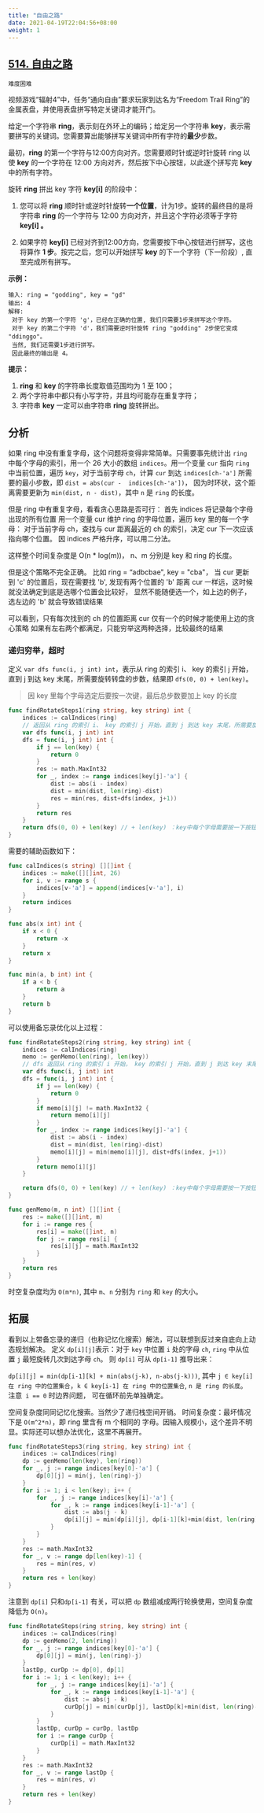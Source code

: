 ```yaml
---
title: "自由之路"
date: 2021-04-19T22:04:56+08:00
weight: 1
---
```


## [514. 自由之路](https://leetcode-cn.com/problems/freedom-trail)
`难度困难`

视频游戏“辐射4”中，任务“通向自由”要求玩家到达名为“Freedom Trail Ring”的金属表盘，并使用表盘拼写特定关键词才能开门。

给定一个字符串 **ring**，表示刻在外环上的编码；给定另一个字符串 **key**，表示需要拼写的关键词。您需要算出能够拼写关键词中所有字符的**最少**步数。

最初，**ring** 的第一个字符与12:00方向对齐。您需要顺时针或逆时针旋转 ring 以使 **key** 的一个字符在 12:00 方向对齐，然后按下中心按钮，以此逐个拼写完 **key** 中的所有字符。

旋转 **ring** 拼出 key 字符 **key[i]** 的阶段中：

1. 您可以将 **ring** 顺时针或逆时针旋转**一个位置**，计为1步。旋转的最终目的是将字符串 **ring** 的一个字符与 12:00 方向对齐，并且这个字符必须等于字符 **key[i] 。**

2. 如果字符 **key[i]** 已经对齐到12:00方向，您需要按下中心按钮进行拼写，这也将算作 **1 步**。按完之后，您可以开始拼写 **key** 的下一个字符（下一阶段）, 直至完成所有拼写。

**示例：**


```
输入: ring = "godding", key = "gd"
输出: 4
解释:
 对于 key 的第一个字符 'g'，已经在正确的位置, 我们只需要1步来拼写这个字符。
 对于 key 的第二个字符 'd'，我们需要逆时针旋转 ring "godding" 2步使它变成 "ddinggo"。
 当然, 我们还需要1步进行拼写。
 因此最终的输出是 4。
```

**提示：**

1. **ring** 和 **key** 的字符串长度取值范围均为 1 至 100；
2. 两个字符串中都只有小写字符，并且均可能存在重复字符；
3. 字符串 **key** 一定可以由字符串 **ring** 旋转拼出。

## 分析

如果 ring 中没有重复字母，这个问题将变得非常简单。只需要事先统计出 `ring` 中每个字母的索引，用一个 26 大小的数组 `indices`。用一个变量 `cur` 指向 `ring` 中当前位置，遍历 `key`，对于当前字母 `ch`，计算 `cur` 到达 `indices[ch-'a']` 所需要的最小步数，即 `dist = abs(cur -  indices[ch-'a'])`， 因为时环状，这个距离需要更新为 `min(dist, n - dist)`，其中 `n` 是 `ring` 的长度。

但是 ring 中有重复字母，看看贪心思路是否可行：
首先 indices 将记录每个字母出现的所有位置
用一个变量 cur 维护 ring 的字母位置，遍历 key 里的每一个字母：
对于当前字母 ch，查找与 cur 距离最近的 ch 的索引，决定 cur 下一次应该指向哪个位置。
因 indices 严格升序，可以用二分法。

这样整个时间复杂度是 O(n * log(m))， n、m 分别是 key 和 ring 的长度。

但是这个策略不完全正确。
比如 ring = “adbcbae", key = "cba"，
当 cur 更新到 'c' 的位置后，现在需要找 'b', 发现有两个位置的 'b' 距离 cur 一样远，这时候就没法确定到底是选哪个位置会比较好，
显然不能随便选一个，如上边的例子，选左边的 'b' 就会导致错误结果

可以看到，只有每次找到的 ch 的位置距离 cur 仅有一个的时候才能使用上边的贪心策略
如果有左右两个都满足，只能穷举这两种选择，比较最终的结果

### 递归穷举，超时

定义 `var dfs func(i, j int) int`，表示从 ring 的索引 i、 key 的索引 j 开始，直到 j 到达 key 末尾，所需要旋转转盘的步数，结果即  `dfs(0, 0) + len(key)`。

> 因 key  里每个字母选定后要按一次键，最后总步数要加上 key 的长度

```go
func findRotateSteps1(ring string, key string) int {
	indices := calIndices(ring)
	// 返回从 ring 的索引 i、 key 的索引 j 开始，直到 j 到达 key 末尾，所需要旋转转盘的步数
	var dfs func(i, j int) int
	dfs = func(i, j int) int {
		if j == len(key) {
			return 0
		}
		res := math.MaxInt32
		for _, index := range indices[key[j]-'a'] {
			dist := abs(i - index)
			dist = min(dist, len(ring)-dist)
			res = min(res, dist+dfs(index, j+1))
		}
		return res
	}
	return dfs(0, 0) + len(key) // + len(key) ：key中每个字母需要按一下按钮
}
```

需要的辅助函数如下：

```go
func calIndices(s string) [][]int {
	indices := make([][]int, 26)
	for i, v := range s {
		indices[v-'a'] = append(indices[v-'a'], i)
	}
	return indices
}
```

```go
func abs(x int) int {
	if x < 0 {
		return -x
	}
	return x
}
```

```go
func min(a, b int) int {
	if a < b {
		return a
	}
	return b
}
```

可以使用备忘录优化以上过程：

```go
func findRotateSteps2(ring string, key string) int {
	indices := calIndices(ring)
	memo := genMemo(len(ring), len(key))
	// dfs 返回从 ring 的索引 i 开始， key 的索引 j 开始，直到 j 到达 key 末尾，所需要旋转转盘的步数
	var dfs func(i, j int) int
	dfs = func(i, j int) int {
		if j == len(key) {
			return 0
		}
		if memo[i][j] != math.MaxInt32 {
			return memo[i][j]
		}
		for _, index := range indices[key[j]-'a'] {
			dist := abs(i - index)
			dist = min(dist, len(ring)-dist)
			memo[i][j] = min(memo[i][j], dist+dfs(index, j+1))
		}
		return memo[i][j]
	}

	return dfs(0, 0) + len(key) // + len(key) ：key中每个字母需要按一下按钮
}
```

```go
func genMemo(m, n int) [][]int {
	res := make([][]int, m)
	for i := range res {
		res[i] = make([]int, n)
		for j := range res[i] {
			res[i][j] = math.MaxInt32
		}
	}
	return res
}
```

时空复杂度均为 `O(m*n)`, 其中 `m`、`n` 分别为 `ring` 和 `key` 的大小。

## 拓展

看到以上带备忘录的递归（也称记忆化搜索）解法，可以联想到反过来自底向上动态规划解决。
定义 `dp[i][j]`表示：对于 `key` 中位置 `i` 处的字母 `ch`, `ring` 中从位置 `j` 最短旋转几次到达字母 `ch`。
则 `dp[i]` 可从 `dp[i-1]` 推导出来：

`dp[i][j] = min(dp[i-1][k] + min(abs(j-k), n-abs(j-k)))`, 其中 `j ∈ key[i] 在 ring 中的位置集合`，`k ∈ key[i-1] 在 ring 中的位置集合`, `n 是 ring 的长度`。
注意` i == 0` 时边界问题， 可在循环前先单独确定。

空间复杂度同同记忆化搜索。当然少了递归栈空间开销。
时间复杂度：最坏情况下是 `O(m^2*n)`，即 ring 里含有 m 个相同的 字母。因输入规模小，这个差异不明显。实际还可以想办法优化，这里不再展开。

```go
func findRotateSteps3(ring string, key string) int {
	indices := calIndices(ring)
	dp := genMemo(len(key), len(ring))
	for _, j := range indices[key[0]-'a'] {
		dp[0][j] = min(j, len(ring)-j)
	}
	for i := 1; i < len(key); i++ {
		for _, j := range indices[key[i]-'a'] {
			for _, k := range indices[key[i-1]-'a'] {
				dist := abs(j - k)
				dp[i][j] = min(dp[i][j], dp[i-1][k]+min(dist, len(ring)-dist))
			}
		}
	}
	res := math.MaxInt32
	for _, v := range dp[len(key)-1] {
		res = min(res, v)
	}
	return res + len(key)
}
```

注意到 `dp[i]` 只和`dp[i-1]` 有关，可以把 `dp` 数组减成两行轮换使用，空间复杂度降低为 `O(n)`。

```go
func findRotateSteps(ring string, key string) int {
	indices := calIndices(ring)
	dp := genMemo(2, len(ring))
	for _, j := range indices[key[0]-'a'] {
		dp[0][j] = min(j, len(ring)-j)
	}
	lastDp, curDp := dp[0], dp[1]
	for i := 1; i < len(key); i++ {
		for _, j := range indices[key[i]-'a'] {
			for _, k := range indices[key[i-1]-'a'] {
				dist := abs(j - k)
				curDp[j] = min(curDp[j], lastDp[k]+min(dist, len(ring)-dist))
			}
		}
		lastDp, curDp = curDp, lastDp
		for i := range curDp {
			curDp[i] = math.MaxInt32
		}
	}
	res := math.MaxInt32
	for _, v := range lastDp {
		res = min(res, v)
	}
	return res + len(key)
}
```